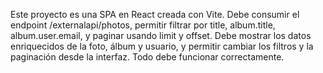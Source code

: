 <!-- Use this file to provide workspace-specific custom instructions to Copilot. For more details, visit https://code.visualstudio.com/docs/copilot/copilot-customization#_use-a-githubcopilotinstructionsmd-file -->

Este proyecto es una SPA en React creada con Vite. Debe consumir el endpoint /externalapi/photos, permitir filtrar por title, album.title, album.user.email, y paginar usando limit y offset. Debe mostrar los datos enriquecidos de la foto, álbum y usuario, y permitir cambiar los filtros y la paginación desde la interfaz. Todo debe funcionar correctamente.
